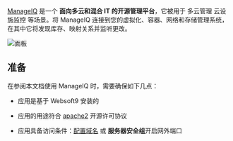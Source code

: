 [ManageIQ](https://www.manageiq.org/) 是一个 **面向多云和混合 IT 的开源管理平台**，它被用于 多云管理 云设施监控  等场景。将 ManageIQ 连接到您的虚拟化、容器、网络和存储管理系统，在其中它将发现库存、映射关系并监听更改。


![面板](https://libs.websoft9.com/Websoft9/DocsPicture/zh/manageiq/manageiq-gui-websoft9.png)


## 准备

在参阅本文档使用 ManageIQ 时，需要确保如下几点：

- 应用是基于 Websoft9 安装的

- 应用的用途符合 [apache2](https://opensource.org/licenses/Apache-2.0) 开源许可协议

- 应用具备访问条件：[配置域名](./domain-set) 或 **服务器安全组**开启网外端口